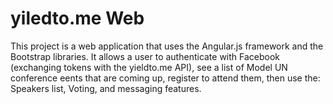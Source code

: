 # yiledto.me Web

This project is a web application that uses the Angular.js framework and the Bootstrap libraries. It allows a user to authenticate with Facebook (exchanging tokens with the yieldto.me API), see a list of Model UN conference eents that are coming up, register to attend them, then use the: Speakers list, Voting, and messaging features. 
